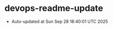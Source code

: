 # devops-readme-update
<!--START_SECTION:activity-->
- Auto-updated at Sun Sep 28 18:40:01 UTC 2025
<!--END_SECTION:activity-->
